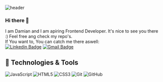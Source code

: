 ![header](https://capsule-render.vercel.app/api?type=shark&color=gradient&height=200&section=header&text=Hey%20There&&fontAlignY=30&fontSize=80&reversal=true&descAlign=59&animation=twinkling&descAlignY=40&fontColor=#ffff )
### Hi there 👋
I am Damian and I am apiring Frontend Developer. It's nice to see you there :) Feel free ang check my repo's.</br>
If You want to, You can catch me there aswell:</br>
[![Linkedin Badge](https://img.shields.io/badge/-anirudhemmadi-blue?style=flat-square&logo=Linkedin&logoColor=white&link=#/)](#)
[![Gmail Badge](https://img.shields.io/badge/-devkoziol@gmail.com-c14438?style=flat-square&logo=Gmail&logoColor=white&link=mailto:devkoziol@gmail.com)](mailto:devkoziol@gmail.com)


## 🔧 Technologies & Tools

![JavaScript](https://img.shields.io/badge/-JavaScript-black?style=flat-square&logo=javascript)
![HTML5](https://img.shields.io/badge/-HTML5-E34F26?style=flat-square&logo=html5&logoColor=white)
![CSS3](https://img.shields.io/badge/-CSS3-1572B6?style=flat-square&logo=css3)
![Git](https://img.shields.io/badge/-Git-black?style=flat-square&logo=git)
![GitHub](https://img.shields.io/badge/-GitHub-181717?style=flat-square&logo=github)


##
